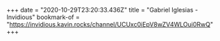+++
date = "2020-10-29T23:20:33.436Z"
title = "Gabriel Iglesias - Invidious"
bookmark-of = "https://invidious.kavin.rocks/channel/UCUxc0iEpV8wZV4WLOui0RwQ"
+++
